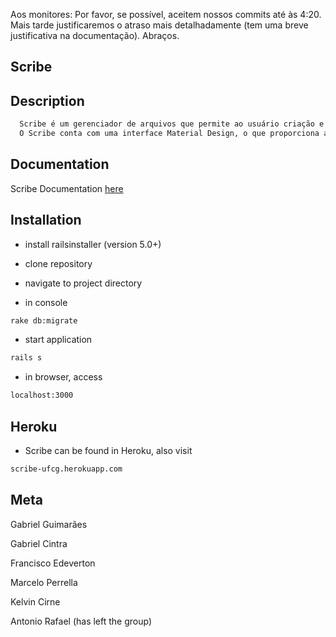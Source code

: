 Aos monitores: Por favor, se possível, aceitem nossos commits até às 4:20. Mais tarde justificaremos o atraso mais detalhadamente (tem uma breve justificativa na documentação). Abraços.

## Scribe

## Description

```sh
  Scribe é um gerenciador de arquivos que permite ao usuário criação e edição de arquivos do formato .txt e .md. 
  O Scribe conta com uma interface Material Design, o que proporciona ao usuário um ambiente confortável e bonito.
```

## Documentation

Scribe Documentation [here](https://github.com/gabrielguim/scribe-si1/blob/rails/Documento%20de%20projeto%20e%20decis%C3%B5es%20-%20Scribe.pdf)

## Installation

* install railsinstaller (version 5.0+) 

* clone repository

* navigate to project directory

* in console
```sh
rake db:migrate
```

* start application
```sh
rails s
```

* in browser, access
```sh
localhost:3000
```

## Heroku

* Scribe can be found in Heroku, also visit 

```sh
scribe-ufcg.herokuapp.com
```
## Meta

Gabriel Guimarães

Gabriel Cintra

Francisco Edeverton

Marcelo Perrella

Kelvin Cirne

Antonio Rafael (has left the group)
